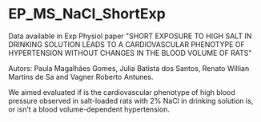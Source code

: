 # EP_MS_NaCl_ShortExp

Data available in Exp Physiol paper "SHORT EXPOSURE TO HIGH SALT IN DRINKING SOLUTION LEADS TO A CARDIOVASCULAR PHENOTYPE OF HYPERTENSION WITHOUT CHANGES IN THE BLOOD VOLUME OF RATS"

Autors: Paula Magalhães Gomes, Julia Batista dos Santos, Renato Willian Martins de Sa and Vagner Roberto Antunes.

We aimed evaluated if is the cardiovascular phenotype of high blood pressure observed in salt-loaded rats with 2% NaCl in drinking solution is, or isn’t a blood volume-dependent hypertension.
